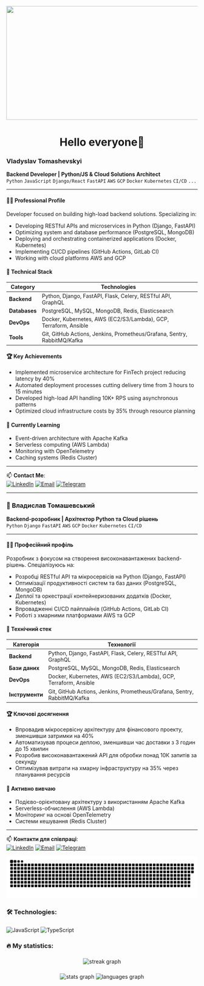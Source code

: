 <br clear="both">

<div align="center">
  <img height="300" width="600" src="https://user-images.githubusercontent.com/74038190/225813708-98b745f2-7d22-48cf-9150-083f1b00d6c9.gif"  />
</div>

###

<h1 align="center">Hello everyone👋</h1>




### Vladyslav Tomashevskyi 
**Backend Developer | Python/JS & Cloud Solutions Architect**  
`Python` `JavaScript` `Django/React` `FastAPI` `AWS` `GCP` `Docker` `Kubernetes` `CI/CD` `...`

---

#### 👨‍💻 Professional Profile  
Developer focused on building high-load backend solutions. Specializing in:  
- Developing RESTful APIs and microservices in Python (Django, FastAPI)  
- Optimizing system and database performance (PostgreSQL, MongoDB)  
- Deploying and orchestrating containerized applications (Docker, Kubernetes)  
- Implementing CI/CD pipelines (GitHub Actions, GitLab CI)  
- Working with cloud platforms AWS and GCP  

#### 🔧 Technical Stack  
| Category       | Technologies                                                                 |
|----------------|------------------------------------------------------------------------------|
| **Backend**    | Python, Django, FastAPI, Flask, Celery, RESTful API, GraphQL                |
| **Databases**  | PostgreSQL, MySQL, MongoDB, Redis, Elasticsearch                            |
| **DevOps**     | Docker, Kubernetes, AWS (EC2/S3/Lambda), GCP, Terraform, Ansible            |
| **Tools**      | Git, GitHub Actions, Jenkins, Prometheus/Grafana, Sentry, RabbitMQ/Kafka    |

#### 🏆 Key Achievements  
- Implemented microservice architecture for FinTech project reducing latency by 40%  
- Automated deployment processes cutting delivery time from 3 hours to 15 minutes  
- Developed high-load API handling 10K+ RPS using asynchronous patterns  
- Optimized cloud infrastructure costs by 35% through resource planning  

#### 🌱 Currently Learning  
- Event-driven architecture with Apache Kafka  
- Serverless computing (AWS Lambda)  
- Monitoring with OpenTelemetry  
- Caching systems (Redis Cluster)  

---

📫 **Contact Me**:  
[![LinkedIn](https://img.shields.io/badge/LinkedIn-0A66C2?style=flat&logo=linkedin&logoColor=white)](https://www.linkedin.com/in/vladyslav-tomashevskyi) 
[![Email](https://img.shields.io/badge/Gmail-D14836?style=flat&logo=gmail&logoColor=white)](mailto:your_email@gmail.com)
[![Telegram](https://img.shields.io/badge/Telegram-2CA5E0?style=flat&logo=telegram&logoColor=white)](https://t.me/your_username)

---

<a id="ukrainian"></a>
### 🚀 Владислав Томашевський  
**Backend-розробник | Архітектор Python та Cloud рішень**  
`Python` `Django` `FastAPI` `AWS` `GCP` `Docker` `Kubernetes` `CI/CD`

---

#### 👨‍💻 Професійний профіль  
Розробник з фокусом на створення високонавантажених backend-рішень. Спеціалізуюсь на:  
- Розробці RESTful API та мікросервісів на Python (Django, FastAPI)  
- Оптимізації продуктивності систем та баз даних (PostgreSQL, MongoDB)  
- Деплої та оркестрації контейнеризованих додатків (Docker, Kubernetes)  
- Впровадженні CI/CD пайплайнів (GitHub Actions, GitLab CI)  
- Роботі з хмарними платформами AWS та GCP  

#### 🔧 Технічний стек  
| Категорія      | Технології                                                                 |
|----------------|----------------------------------------------------------------------------|
| **Backend**    | Python, Django, FastAPI, Flask, Celery, RESTful API, GraphQL              |
| **Бази даних** | PostgreSQL, MySQL, MongoDB, Redis, Elasticsearch                          |
| **DevOps**     | Docker, Kubernetes, AWS (EC2/S3/Lambda), GCP, Terraform, Ansible           |
| **Інструменти**| Git, GitHub Actions, Jenkins, Prometheus/Grafana, Sentry, RabbitMQ/Kafka  |

#### 🏆 Ключові досягнення  
- Впровадив мікросервісну архітектуру для фінансового проекту, зменшивши затримки на 40%  
- Автоматизував процеси деплою, зменшивши час доставки з 3 годин до 15 хвилин  
- Розробив високонавантажений API для обробки понад 10К запитів за секунду  
- Оптимізував витрати на хмарну інфраструктуру на 35% через планування ресурсів  

#### 🌱 Активно вивчаю  
- Подієво-орієнтовану архітектуру з використанням Apache Kafka  
- Serverless-обчислення (AWS Lambda)  
- Моніторинг на основі OpenTelemetry  
- Системи кешування (Redis Cluster)  

---

📫 **Контакти для співпраці**:  
[![LinkedIn](https://img.shields.io/badge/LinkedIn-0A66C2?style=flat&logo=linkedin&logoColor=white)](https://www.linkedin.com/in/vladyslav-tomashevskyi) 
[![Email](https://img.shields.io/badge/Gmail-D14836?style=flat&logo=gmail&logoColor=white)](mailto:ваш_email@gmail.com)
[![Telegram](https://img.shields.io/badge/Telegram-2CA5E0?style=flat&logo=telegram&logoColor=white)](https://t.me/ваш_username)






<p align="center">
 <img width="600" src="assets/github-snake.svg" alt="snake"/>
</p>

###

<h3 align="left">🛠 Technologies:</h3>

###

![JavaScript](https://img.shields.io/badge/-JavaScript-F7DF1E?logo=javascript&logoColor=black) 
![TypeScript](https://img.shields.io/badge/-TypeScript-3178C6?logo=typescript&logoColor=white)

###

<h3 align="left">🔥 My statistics:</h3>

###

<div align="center">
  <img src="https://streak-stats.demolab.com/?user=Tomashevskyi-Vladyslav&locale=en&mode=daily&theme=dark&hide_border=false&border_radius=5&order=3" height="220" alt="streak graph"/>
</div>

###

<div align="center">
  <img src="https://github-readme-stats.vercel.app/api?username=Tomashevskyi-Vladyslav&hide_title=false&hide_rank=false&show_icons=true&include_all_commits=true&count_private=true&disable_animations=false&theme=dracula&locale=en&hide_border=false&order=1" height="150" alt="stats graph"  />
  <img src="https://github-readme-stats.vercel.app/api/top-langs?username=Tomashevskyi-Vladyslav&locale=en&hide_title=false&layout=compact&card_width=320&langs_count=5&theme=dracula&hide_border=false&order=2%22%20height=%22150%22%20alt=%22languages%20graph" height="150" alt="languages graph"  />
</div>

###
